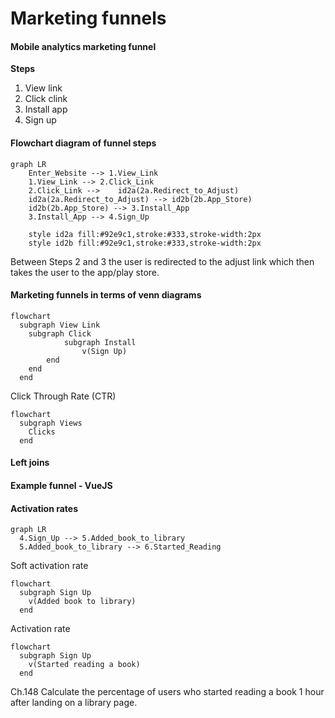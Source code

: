 # Marketing funnels

#### Mobile analytics marketing funnel

**Steps**
1. View link
2. Click clink
3. Install app
4. Sign up

#### Flowchart diagram of funnel steps
```mermaid
graph LR
	Enter_Website --> 1.View_Link
	1.View_Link --> 2.Click_Link
	2.Click_Link --> 	id2a(2a.Redirect_to_Adjust)  
	id2a(2a.Redirect_to_Adjust) --> id2b(2b.App_Store)
	id2b(2b.App_Store) --> 3.Install_App
	3.Install_App --> 4.Sign_Up

	style id2a fill:#92e9c1,stroke:#333,stroke-width:2px
	style id2b fill:#92e9c1,stroke:#333,stroke-width:2px
```

Between Steps 2 and 3 the user is redirected to the adjust link which then takes the user to the app/play store.


#### Marketing funnels in terms of venn diagrams

```mermaid
flowchart
  subgraph View Link 
    subgraph Click
			subgraph Install
				v(Sign Up)
    	end
    end
  end
```
		


Click Through Rate (CTR)


```mermaid
flowchart
  subgraph Views 
    Clicks
  end
```

#### Left joins
#### Example funnel - VueJS

#### Activation rates


```mermaid
graph LR
  4.Sign_Up --> 5.Added_book_to_library
  5.Added_book_to_library --> 6.Started_Reading
```

Soft activation rate
```mermaid
flowchart
  subgraph Sign Up 
    v(Added book to library)
  end
```

Activation rate
```mermaid
flowchart 
  subgraph Sign Up 
    v(Started reading a book)
  end

```

Ch.148
Calculate the percentage of users who started reading a book 1 hour after landing on a library page.


